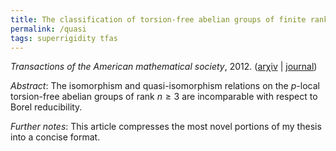 ```yaml
---
title: The classification of torsion-free abelian groups of finite rank up to isomorphism and up to quasi-isomorphism
permalink: /quasi
tags: superrigidity tfas
---
```


*Transactions of the American mathematical society*, 2012.  ([ar&chi;iv](http://arxiv.org/abs/0902.1218) \| [journal](http://dx.doi.org/10.1090/S0002-9947-2011-05349-3))<!--more-->

*Abstract*: The isomorphism and quasi-isomorphism relations on the $p$-local torsion-free abelian groups of rank $n\geq3$ are incomparable with respect to Borel reducibility.

*Further notes*: This article compresses the most novel portions of my thesis into a concise format.
